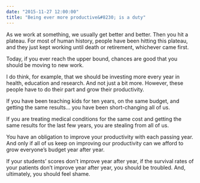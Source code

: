 ```yaml
---
date: "2015-11-27 12:00:00"
title: "Being ever more productive&#8230; is a duty"
---
```




As we work at something, we usually get better and better. Then you hit a plateau. For most of human history, people have been hitting this plateau, and they just kept working until death or retirement, whichever came first.

Today, if you ever reach the upper bound, chances are good that you should be moving to new work.

I do think, for example, that we should be investing more every year in health, education and research. And not just a bit more. However, these people have to do their part and grow their productivity.

If you have been teaching kids for ten years, on the same budget, and getting the same results&hellip; you have been short-changing all of us.

If you are treating medical conditions for the same cost and getting the same results for the last few years, you are stealing from all of us.

You have an obligation to improve your productivity with each passing year. And only if all of us keep on improving our productivity can we afford to grow everyone&rsquo;s budget year after year.

If your students&rsquo; scores don&rsquo;t improve year after year, if the survival rates of your patients don&rsquo;t improve year after year, you should be troubled. And, ultimately, you should feel shame.

